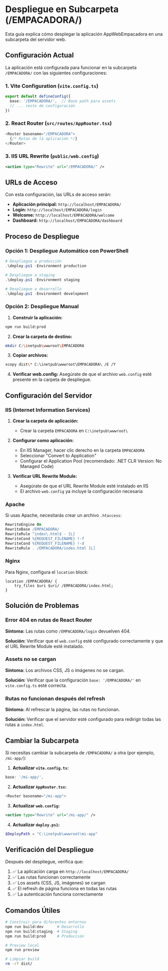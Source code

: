 # Despliegue en Subcarpeta (/EMPACADORA/)

Esta guía explica cómo desplegar la aplicación AppWebEmpacadora en una subcarpeta del servidor web.

## Configuración Actual

La aplicación está configurada para funcionar en la subcarpeta `/EMPACADORA/` con las siguientes configuraciones:

### 1. Vite Configuration (`vite.config.ts`)

```typescript
export default defineConfig({
  base: '/EMPACADORA/',  // Base path para assets
  // ... resto de configuración
})
```

### 2. React Router (`src/routes/AppRouter.tsx`)

```typescript
<Router basename="/EMPACADORA">
  {/* Rutas de la aplicación */}
</Router>
```

### 3. IIS URL Rewrite (`public/web.config`)

```xml
<action type="Rewrite" url="/EMPACADORA/" />
```

## URLs de Acceso

Con esta configuración, las URLs de acceso serán:

- **Aplicación principal:** `http://localhost/EMPACADORA/`
- **Login:** `http://localhost/EMPACADORA/login`
- **Welcome:** `http://localhost/EMPACADORA/welcome`
- **Dashboard:** `http://localhost/EMPACADORA/dashboard`

## Proceso de Despliegue

### Opción 1: Despliegue Automático con PowerShell

```powershell
# Despliegue a producción
.\deploy.ps1 -Environment production

# Despliegue a staging
.\deploy.ps1 -Environment staging

# Despliegue a desarrollo
.\deploy.ps1 -Environment development
```

### Opción 2: Despliegue Manual

1. **Construir la aplicación:**
```bash
npm run build:prod
```

2. **Crear la carpeta de destino:**
```bash
mkdir C:\inetpub\wwwroot\EMPACADORA
```

3. **Copiar archivos:**
```bash
xcopy dist\* C:\inetpub\wwwroot\EMPACADORA\ /E /Y
```

4. **Verificar web.config:**
Asegúrate de que el archivo `web.config` esté presente en la carpeta de despliegue.

## Configuración del Servidor

### IIS (Internet Information Services)

1. **Crear la carpeta de aplicación:**
   - Crear la carpeta `EMPACADORA` en `C:\inetpub\wwwroot\`

2. **Configurar como aplicación:**
   - En IIS Manager, hacer clic derecho en la carpeta `EMPACADORA`
   - Seleccionar "Convert to Application"
   - Configurar el Application Pool (recomendado: .NET CLR Version: No Managed Code)

3. **Verificar URL Rewrite Module:**
   - Asegúrate de que el URL Rewrite Module esté instalado en IIS
   - El archivo `web.config` ya incluye la configuración necesaria

### Apache

Si usas Apache, necesitarás crear un archivo `.htaccess`:

```apache
RewriteEngine On
RewriteBase /EMPACADORA/
RewriteRule ^index\.html$ - [L]
RewriteCond %{REQUEST_FILENAME} !-f
RewriteCond %{REQUEST_FILENAME} !-d
RewriteRule . /EMPACADORA/index.html [L]
```

### Nginx

Para Nginx, configura el `location` block:

```nginx
location /EMPACADORA/ {
    try_files $uri $uri/ /EMPACADORA/index.html;
}
```

## Solución de Problemas

### Error 404 en rutas de React Router

**Síntoma:** Las rutas como `/EMPACADORA/login` devuelven 404.

**Solución:** Verificar que el `web.config` esté configurado correctamente y que el URL Rewrite Module esté instalado.

### Assets no se cargan

**Síntoma:** Los archivos CSS, JS o imágenes no se cargan.

**Solución:** Verificar que la configuración `base: '/EMPACADORA/'` en `vite.config.ts` esté correcta.

### Rutas no funcionan después del refresh

**Síntoma:** Al refrescar la página, las rutas no funcionan.

**Solución:** Verificar que el servidor esté configurado para redirigir todas las rutas a `index.html`.

## Cambiar la Subcarpeta

Si necesitas cambiar la subcarpeta de `/EMPACADORA/` a otra (por ejemplo, `/mi-app/`):

1. **Actualizar `vite.config.ts`:**
```typescript
base: '/mi-app/',
```

2. **Actualizar `AppRouter.tsx`:**
```typescript
<Router basename="/mi-app">
```

3. **Actualizar `web.config`:**
```xml
<action type="Rewrite" url="/mi-app/" />
```

4. **Actualizar `deploy.ps1`:**
```powershell
$DeployPath = "C:\inetpub\wwwroot\mi-app"
```

## Verificación del Despliegue

Después del despliegue, verifica que:

1. ✅ La aplicación carga en `http://localhost/EMPACADORA/`
2. ✅ Las rutas funcionan correctamente
3. ✅ Los assets (CSS, JS, imágenes) se cargan
4. ✅ El refresh de página funciona en todas las rutas
5. ✅ La autenticación funciona correctamente

## Comandos Útiles

```bash
# Construir para diferentes entornos
npm run build:dev      # Desarrollo
npm run build:staging  # Staging
npm run build:prod     # Producción

# Preview local
npm run preview

# Limpiar build
rm -rf dist/
``` 